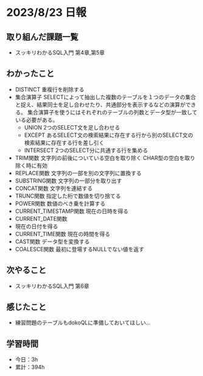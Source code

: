 # 2023/8/23 日報
## 取り組んだ課題一覧
- スッキリわかるSQL入門 第4章,第5章

## わかったこと
- DISTINCT
  重複行を削除する
- 集合演算子
  SELECTによって抽出した複数のテーブルを１つのデータの集合と捉え、結果同士を足し合わせたり、共通部分を表示するなどの演算ができる。
  集合演算子を使うにはそれぞれのテーブルの列数とデータ型が一致している必要がある。
  - UNION
    2つのSELECT文を足し合わせる
  - EXCEPT
    あるSELECT文の検索結果に存在する行から別のSELECT文の検索結果に存在する行を差し引く
  - INTERSECT
    2つのSELECT分に共通する行を集める
- TRIM関数
  文字列の前後についている空白を取り除く
  CHAR型の空白を取り除く時に有効
- REPLACE関数
  文字列の一部を別の文字列に置換する
- SUBSTRING関数
  文字列の一部分を取り出す
- CONCAT関数
  文字列を連結する
- TRUNC関数
  指定した桁で数値を切り捨てる
- POWER関数
  数値のべき乗を計算する
- CURRENT_TIMESTAMP関数
  現在の日時を得る
- CURRENT_DATE関数
- 現在の日付を得る
- CURRENT_TIME関数
  現在の時間を得る
- CAST関数
  データ型を変換する
- COALESCE関数
  最初に登場するNULLでない値を返す
  
## 次やること
- スッキリわかるSQL入門 第6章

## 感じたこと
- 練習問題のテーブルもdokoQLに準備しておいてほしい...
  
## 学習時間
- 今日：3h
- 累計：394h
